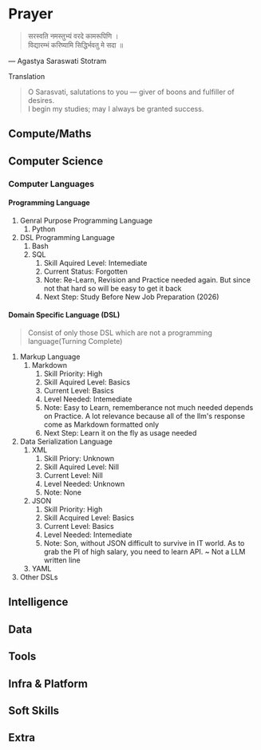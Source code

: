 # Prayer
>
> सरस्वति नमस्तुभ्यं वरदे कामरूपिणि ।\
विद्यारम्भं करिष्यामि सिद्धिर्भवतु मे सदा ॥

— Agastya Saraswati Stotram

Translation
> O Sarasvati, salutations to you — giver of boons and fulfiller of desires.\
I begin my studies; may I always be granted success.

## Compute/Maths

## Computer Science

### Computer Languages

#### Programming Language

1. Genral Purpose Programming Language
   1. Python
2. DSL Programming Language
   1. Bash
   2. SQL
       1. Skill Aquired Level: Intemediate
       2. Current Status: Forgotten
       3. Note: Re-Learn, Revision and Practice needed again. But since not that hard so will be easy to get it back
       4. Next Step: Study Before New Job Preparation (2026)

#### Domain Specific Language (DSL)
>
> Consist of only those DSL which are not a programming language(Turning Complete)
>
1. Markup Language
    1. Markdown
        1. Skill Priority: High
        2. Skill Aquired Level: Basics
        3. Current Level: Basics
        4. Level Needed: Intemediate
        5. Note: Easy to Learn, rememberance not much needed depends on Practice. A lot relevance because all of the llm's response come as Markdown formatted only
        6. Next Step: Learn it on the fly as usage needed
2. Data Serialization Language
    1. XML
        1. Skill Priory: Unknown
        2. Skill Aquired Level: Nill
        3. Current Level: Nill
        4. Level Needed: Unknown
        5. Note: None
    2. JSON
       1. Skill Priority: High
       2. Skill Acquired Level: Basics
       3. Current Level: Basics
       4. Level Needed: Intemediate
       5. Note: Son, without JSON difficult to survive in IT world. As to grab the PI of high salary, you need to learn API. ~ Not a LLM written line
    3. YAML
3. Other DSLs

## Intelligence

## Data

## Tools

## Infra & Platform

## Soft Skills

## Extra
